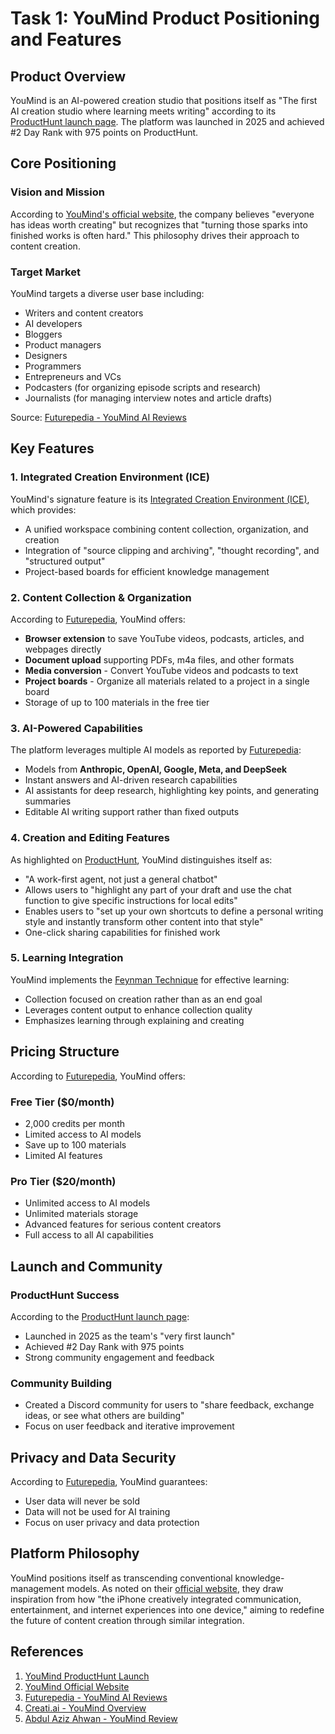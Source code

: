 # Task 1: YouMind Product Positioning and Features

## Product Overview

YouMind is an AI-powered creation studio that positions itself as "The first AI creation studio where learning meets writing" according to its [ProductHunt launch page](https://www.producthunt.com/products/youmind?launch=youmind). The platform was launched in 2025 and achieved #2 Day Rank with 975 points on ProductHunt.

## Core Positioning

### Vision and Mission
According to [YouMind's official website](https://youmind.ai/), the company believes "everyone has ideas worth creating" but recognizes that "turning those sparks into finished works is often hard." This philosophy drives their approach to content creation.

### Target Market
YouMind targets a diverse user base including:
- Writers and content creators
- AI developers
- Bloggers
- Product managers
- Designers
- Programmers
- Entrepreneurs and VCs
- Podcasters (for organizing episode scripts and research)
- Journalists (for managing interview notes and article drafts)

Source: [Futurepedia - YouMind AI Reviews](https://www.futurepedia.io/tool/youmind)

## Key Features

### 1. Integrated Creation Environment (ICE)
YouMind's signature feature is its [Integrated Creation Environment (ICE)](https://youmind.ai/), which provides:
- A unified workspace combining content collection, organization, and creation
- Integration of "source clipping and archiving", "thought recording", and "structured output"
- Project-based boards for efficient knowledge management

### 2. Content Collection & Organization
According to [Futurepedia](https://www.futurepedia.io/tool/youmind), YouMind offers:
- **Browser extension** to save YouTube videos, podcasts, articles, and webpages directly
- **Document upload** supporting PDFs, m4a files, and other formats
- **Media conversion** - Convert YouTube videos and podcasts to text
- **Project boards** - Organize all materials related to a project in a single board
- Storage of up to 100 materials in the free tier

### 3. AI-Powered Capabilities
The platform leverages multiple AI models as reported by [Futurepedia](https://www.futurepedia.io/tool/youmind):
- Models from **Anthropic, OpenAI, Google, Meta, and DeepSeek**
- Instant answers and AI-driven research capabilities
- AI assistants for deep research, highlighting key points, and generating summaries
- Editable AI writing support rather than fixed outputs

### 4. Creation and Editing Features
As highlighted on [ProductHunt](https://www.producthunt.com/products/youmind?launch=youmind), YouMind distinguishes itself as:
- "A work-first agent, not just a general chatbot"
- Allows users to "highlight any part of your draft and use the chat function to give specific instructions for local edits"
- Enables users to "set up your own shortcuts to define a personal writing style and instantly transform other content into that style"
- One-click sharing capabilities for finished work

### 5. Learning Integration
YouMind implements the [Feynman Technique](https://youmind.ai/) for effective learning:
- Collection focused on creation rather than as an end goal
- Leverages content output to enhance collection quality
- Emphasizes learning through explaining and creating

## Pricing Structure

According to [Futurepedia](https://www.futurepedia.io/tool/youmind), YouMind offers:

### Free Tier ($0/month)
- 2,000 credits per month
- Limited access to AI models
- Save up to 100 materials
- Limited AI features

### Pro Tier ($20/month)
- Unlimited access to AI models
- Unlimited materials storage
- Advanced features for serious content creators
- Full access to all AI capabilities

## Launch and Community

### ProductHunt Success
According to the [ProductHunt launch page](https://www.producthunt.com/products/youmind?launch=youmind):
- Launched in 2025 as the team's "very first launch"
- Achieved #2 Day Rank with 975 points
- Strong community engagement and feedback

### Community Building
- Created a Discord community for users to "share feedback, exchange ideas, or see what others are building"
- Focus on user feedback and iterative improvement

## Privacy and Data Security

According to [Futurepedia](https://www.futurepedia.io/tool/youmind), YouMind guarantees:
- User data will never be sold
- Data will not be used for AI training
- Focus on user privacy and data protection

## Platform Philosophy

YouMind positions itself as transcending conventional knowledge-management models. As noted on their [official website](https://youmind.ai/), they draw inspiration from how "the iPhone creatively integrated communication, entertainment, and internet experiences into one device," aiming to redefine the future of content creation through similar integration.

## References

1. [YouMind ProductHunt Launch](https://www.producthunt.com/products/youmind?launch=youmind)
2. [YouMind Official Website](https://youmind.ai/)
3. [Futurepedia - YouMind AI Reviews](https://www.futurepedia.io/tool/youmind)
4. [Creati.ai - YouMind Overview](https://creati.ai/ai-tools/youmind-ai/)
5. [Abdul Aziz Ahwan - YouMind Review](https://www.abdulazizahwan.com/2025/09/youmind-review-the-ai-powered-content-creation-studio-that-will-revolutionize-your-workflow.html)